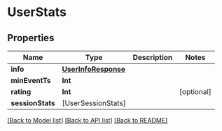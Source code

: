 # UserStats

## Properties
Name | Type | Description | Notes
------------ | ------------- | ------------- | -------------
**info** | [**UserInfoResponse**](UserInfoResponse.md) |  | 
**minEventTs** | **Int** |  | 
**rating** | **Int** |  | [optional] 
**sessionStats** | [UserSessionStats] |  | 

[[Back to Model list]](../README.md#documentation-for-models) [[Back to API list]](../README.md#documentation-for-api-endpoints) [[Back to README]](../README.md)


